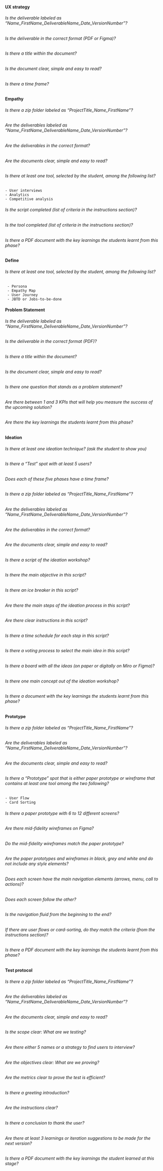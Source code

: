 #### UX strategy

###### Is the deliverable labeled as “Name_FirstName_DeliverableName_Date_VersionNumber”?

###### Is the deliverable in the correct format (PDF or Figma)?

###### Is there a title within the document?

###### Is the document clear, simple and easy to read?

###### Is there a time frame?

#### Empathy  
###### Is there a zip folder labeled as “ProjectTitle_Name_FirstName”?

###### Are the deliverables labeled as “Name_FirstName_DeliverableName_Date_VersionNumber”?

###### Are the deliverables in the correct format?

###### Are the documents clear, simple and easy to read?
###### Is there at least one tool, selected by the student, among the following list?

    - User interviews
    - Analytics
    - Competitive analysis

###### Is the script completed (list of criteria in the instructions section)?

###### Is the tool completed (list of criteria in the instructions section)?

###### Is there a PDF document with the key learnings the students learnt from this phase?

#### Define  

###### Is there at least one tool, selected by the student, among the following list?

     - Persona
     - Empathy Map
     - User Journey
     - JBTD or Jobs-to-be-done  
     
####  Problem Statement    

###### Is the deliverable labeled as “Name_FirstName_DeliverableName_Date_VersionNumber”?

###### Is the deliverable in the correct format (PDF)?

###### Is there a title within the document?

###### Is the document clear, simple and easy to read?

###### Is there one question that stands as a problem statement?

###### Are there between 1 and 3 KPIs that will help you measure the success of the upcoming solution?

###### Are there the key learnings the students learnt from this phase?

####  Ideation    

###### Is there at least one ideation technique? (ask the student to show you)

###### Is there a “Test” spot with at least 5 users?

###### Does each of these five phases have a time frame?

###### Is there a zip folder labeled as “ProjectTitle_Name_FirstName”?

###### Are the deliverables labeled as “Name_FirstName_DeliverableName_Date_VersionNumber”?

###### Are the deliverables in the correct format?

###### Are the documents clear, simple and easy to read?

###### Is there a script of the ideation workshop?

###### Is there the main objective in this script?

###### Is there an ice breaker in this script?

###### Are there the main steps of the ideation process in this script?

###### Are there clear instructions in this script?

###### Is there a time schedule for each step in this script?

###### Is there a voting process to select the main idea in this script?

###### Is there a board with all the ideas (on paper or digitally on Miro or Figma)?

###### Is there one main concept out of the ideation workshop?

###### Is there a document with the key learnings the students learnt from this phase?

#### Prototype

###### Is there a zip folder labeled as “ProjectTitle_Name_FirstName”?

###### Are the deliverables labeled as “Name_FirstName_DeliverableName_Date_VersionNumber”?

###### Are the documents clear, simple and easy to read?

###### Is there a “Prototype” spot that is either paper prototype or wireframe that contains at least one tool among the two following?

    - User Flow
    - Card Sorting

###### Is there a paper prototype with 6 to 12 different screens?

###### Are there mid-fidelity wireframes on Figma?

###### Do the mid-fidelity wireframes match the paper prototype?

###### Are the paper prototypes and wireframes in black, grey and white and do not include any style elements?

###### Does each screen have the main navigation elements (arrows, menu, call to actions)?

###### Does each screen follow the other?

###### Is the navigation fluid from the beginning to the end?

###### If there are user flows or card-sorting, do they match the criteria (from the instructions section)?

###### Is there a PDF document with the key learnings the students learnt from this phase?

#### Test protocol

###### Is there a zip folder labeled as “ProjectTitle_Name_FirstName”?

###### Are the deliverables labeled as “Name_FirstName_DeliverableName_Date_VersionNumber”?

###### Are the documents clear, simple and easy to read?

###### Is the scope clear: What are we testing?

###### Are there either 5 names or a strategy to find users to interview?

###### Are the objectives clear: What are we proving?

###### Are the metrics clear to prove the test is efficient?

###### Is there a greeting introduction?

###### Are the instructions clear?

###### Is there a conclusion to thank the user?

###### Are there at least 3 learnings or iteration suggestions to be made for the next version?

###### Is there a PDF document with the key learnings the student learned at this stage?
